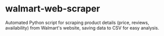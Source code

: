 # walmart-web-scraper
Automated Python script for scraping product details (price, reviews, availability) from Walmart's website, saving data to CSV for easy analysis.
